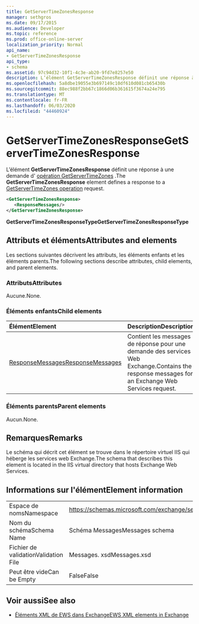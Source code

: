 ```yaml
---
title: GetServerTimeZonesResponse
manager: sethgros
ms.date: 09/17/2015
ms.audience: Developer
ms.topic: reference
ms.prod: office-online-server
localization_priority: Normal
api_name:
- GetServerTimeZonesResponse
api_type:
- schema
ms.assetid: 97c94d32-10f1-4c3e-ab20-9fd7e8257e50
description: L’élément GetServerTimeZonesResponse définit une réponse à une demande d’opération GetServerTimeZones.
ms.openlocfilehash: 5a8dbe19055e3b697149c10df610d081cb65430b
ms.sourcegitcommit: 88ec988f2bb67c1866d06b361615f3674a24e795
ms.translationtype: MT
ms.contentlocale: fr-FR
ms.lasthandoff: 06/03/2020
ms.locfileid: "44460924"
---
```

# <a name="getservertimezonesresponse"></a><span data-ttu-id="0b89a-103">GetServerTimeZonesResponse</span><span class="sxs-lookup"><span data-stu-id="0b89a-103">GetServerTimeZonesResponse</span></span>

<span data-ttu-id="0b89a-104">L’élément **GetServerTimeZonesResponse** définit une réponse à une demande d' [opération GetServerTimeZones](getservertimezones-operation.md) .</span><span class="sxs-lookup"><span data-stu-id="0b89a-104">The **GetServerTimeZonesResponse** element defines a response to a [GetServerTimeZones operation](getservertimezones-operation.md) request.</span></span> 
  
```XML
<GetServerTimeZonesResponse>
   <ResponseMessages/>
</GetServerTimeZonesResponse>
```

 <span data-ttu-id="0b89a-105">**GetServerTimeZonesResponseType**</span><span class="sxs-lookup"><span data-stu-id="0b89a-105">**GetServerTimeZonesResponseType**</span></span>
## <a name="attributes-and-elements"></a><span data-ttu-id="0b89a-106">Attributs et éléments</span><span class="sxs-lookup"><span data-stu-id="0b89a-106">Attributes and elements</span></span>

<span data-ttu-id="0b89a-107">Les sections suivantes décrivent les attributs, les éléments enfants et les éléments parents.</span><span class="sxs-lookup"><span data-stu-id="0b89a-107">The following sections describe attributes, child elements, and parent elements.</span></span>
  
### <a name="attributes"></a><span data-ttu-id="0b89a-108">Attributs</span><span class="sxs-lookup"><span data-stu-id="0b89a-108">Attributes</span></span>

<span data-ttu-id="0b89a-109">Aucune.</span><span class="sxs-lookup"><span data-stu-id="0b89a-109">None.</span></span>
  
### <a name="child-elements"></a><span data-ttu-id="0b89a-110">Éléments enfants</span><span class="sxs-lookup"><span data-stu-id="0b89a-110">Child elements</span></span>

|<span data-ttu-id="0b89a-111">**Élément**</span><span class="sxs-lookup"><span data-stu-id="0b89a-111">**Element**</span></span>|<span data-ttu-id="0b89a-112">**Description**</span><span class="sxs-lookup"><span data-stu-id="0b89a-112">**Description**</span></span>|
|:-----|:-----|
|[<span data-ttu-id="0b89a-113">ResponseMessages</span><span class="sxs-lookup"><span data-stu-id="0b89a-113">ResponseMessages</span></span>](responsemessages.md) <br/> |<span data-ttu-id="0b89a-114">Contient les messages de réponse pour une demande des services Web Exchange.</span><span class="sxs-lookup"><span data-stu-id="0b89a-114">Contains the response messages for an Exchange Web Services request.</span></span>  <br/> |
   
### <a name="parent-elements"></a><span data-ttu-id="0b89a-115">Éléments parents</span><span class="sxs-lookup"><span data-stu-id="0b89a-115">Parent elements</span></span>

<span data-ttu-id="0b89a-116">Aucun.</span><span class="sxs-lookup"><span data-stu-id="0b89a-116">None.</span></span>
  
## <a name="remarks"></a><span data-ttu-id="0b89a-117">Remarques</span><span class="sxs-lookup"><span data-stu-id="0b89a-117">Remarks</span></span>

<span data-ttu-id="0b89a-118">Le schéma qui décrit cet élément se trouve dans le répertoire virtuel IIS qui héberge les services web Exchange.</span><span class="sxs-lookup"><span data-stu-id="0b89a-118">The schema that describes this element is located in the IIS virtual directory that hosts Exchange Web Services.</span></span>
  
## <a name="element-information"></a><span data-ttu-id="0b89a-119">Informations sur l'élément</span><span class="sxs-lookup"><span data-stu-id="0b89a-119">Element information</span></span>

|||
|:-----|:-----|
|<span data-ttu-id="0b89a-120">Espace de noms</span><span class="sxs-lookup"><span data-stu-id="0b89a-120">Namespace</span></span>  <br/> |https://schemas.microsoft.com/exchange/services/2006/messages  <br/> |
|<span data-ttu-id="0b89a-121">Nom du schéma</span><span class="sxs-lookup"><span data-stu-id="0b89a-121">Schema Name</span></span>  <br/> |<span data-ttu-id="0b89a-122">Schéma Messages</span><span class="sxs-lookup"><span data-stu-id="0b89a-122">Messages schema</span></span>  <br/> |
|<span data-ttu-id="0b89a-123">Fichier de validation</span><span class="sxs-lookup"><span data-stu-id="0b89a-123">Validation File</span></span>  <br/> |<span data-ttu-id="0b89a-124">Messages. xsd</span><span class="sxs-lookup"><span data-stu-id="0b89a-124">Messages.xsd</span></span>  <br/> |
|<span data-ttu-id="0b89a-125">Peut être vide</span><span class="sxs-lookup"><span data-stu-id="0b89a-125">Can be Empty</span></span>  <br/> |<span data-ttu-id="0b89a-126">False</span><span class="sxs-lookup"><span data-stu-id="0b89a-126">False</span></span>  <br/> |
   
## <a name="see-also"></a><span data-ttu-id="0b89a-127">Voir aussi</span><span class="sxs-lookup"><span data-stu-id="0b89a-127">See also</span></span>



- [<span data-ttu-id="0b89a-128">Éléments XML de EWS dans Exchange</span><span class="sxs-lookup"><span data-stu-id="0b89a-128">EWS XML elements in Exchange</span></span>](ews-xml-elements-in-exchange.md)

